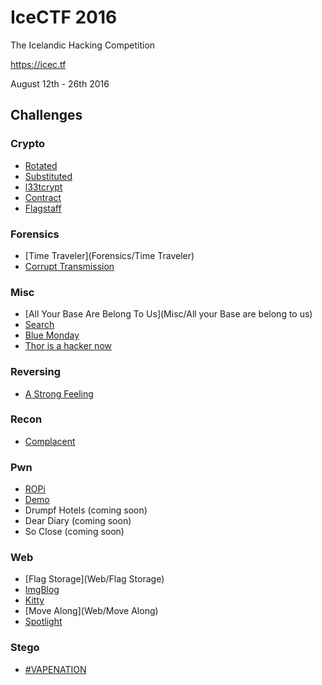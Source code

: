 IceCTF 2016
===========
The Icelandic Hacking Competition

https://icec.tf

August 12th - 26th 2016

Challenges
----------
### Crypto
* [Rotated](Crypto/Rotated)
* [Substituted](Crypto/Substituted)
* [l33tcrypt](Crypto/l33tcrypt)
* [Contract](Crypto/Contract)
* [Flagstaff](Crypto/Flagstaff)

### Forensics
* [Time Traveler](Forensics/Time Traveler)
* [Corrupt Transmission](http://wumb0.in/icectf-2016-corrupt-transmission.html)

### Misc
* [All Your Base Are Belong To Us](Misc/All your Base are belong to us)
* [Search](Misc/Search)
* [Blue Monday](http://wumb0.in/icectf-2016-blue-monday.html)
* [Thor is a hacker now](http://wumb0.in/icectf-2016-thor-is-a-hacker-now.html)

### Reversing
* [A Strong Feeling](http://wumb0.in/icectf-2016-a-strong-feeling.html)

### Recon
* [Complacent](Recon/Complacent)

### Pwn
* [ROPi](http://wumb0.in/icectf-2016-ropi.html)
* [Demo](http://wumb0.in/icectf-2016-demo.html)
* Drumpf Hotels (coming soon)
* Dear Diary (coming soon)
* So Close (coming soon)

### Web
* [Flag Storage](Web/Flag Storage)
* [ImgBlog](Web/ImgBlog)
* [Kitty](Web/Kitty)
* [Move Along](Web/Move Along)
* [Spotlight](Web/Spotlight)

### Stego
* [#VAPENATION](http://wumb0.in/icectf-2016-vape-nation.html)
